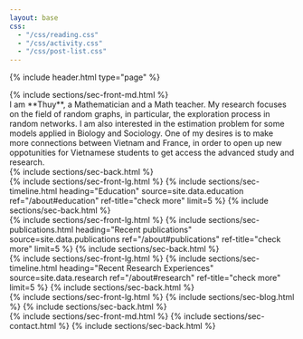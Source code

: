 ```yaml
---
layout: base
css:
  - "/css/reading.css"
  - "/css/activity.css"
  - "/css/post-list.css"
---
```


{% include header.html type="page" %}

<!-- intro -->
<section class="alt-color">
  {% include sections/sec-front-md.html %}
  <div class="txt-center" markdown="1">
  I am **Thuy**, a Mathematician and a Math teacher. My research focuses on the field of random graphs, in particular, the exploration process in random networks. I am also interested in the estimation problem for some models applied in Biology and Sociology. One of my desires is to make more connections between Vietnam and France, in order to open up new oppotunities for Vietnamese students to get access the advanced study and research. 
  </div>
  {% include sections/sec-back.html %}
</section>

<!-- education -->
<section class="alt-color">
  {% include sections/sec-front-lg.html %}
  {% include sections/sec-timeline.html
    heading="Education"
    source=site.data.education
    ref="/about#education"
    ref-title="check more"
    limit=5 %}
  {% include sections/sec-back.html %}
</section>

<!-- publications -->
<section class="alt-color">
  {% include sections/sec-front-lg.html %}
  {% include sections/sec-publications.html
    heading="Recent publications"
    source=site.data.publications
    ref="/about#publications"
    ref-title="check more"
    limit=5 %}
  {% include sections/sec-back.html %}
</section>

<!-- research -->
<section class="alt-color">
  {% include sections/sec-front-lg.html %}
  {% include sections/sec-timeline.html
    heading="Recent Research Experiences"
    source=site.data.research
    ref="/about#research"
    ref-title="check more"
    limit=5 %}
  {% include sections/sec-back.html %}
</section>

<!-- blog -->
<section class="alt-color">
  {% include sections/sec-front-lg.html %}
  {% include sections/sec-blog.html %}
  {% include sections/sec-back.html %}
</section>

<!-- contact -->
<section class="alt-color">
  {% include sections/sec-front-md.html %}
  {% include sections/sec-contact.html %}
  {% include sections/sec-back.html %}
</section>
